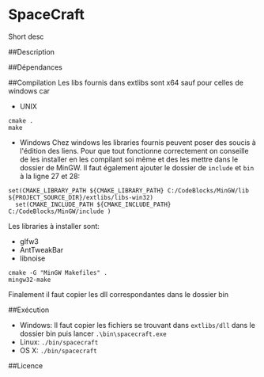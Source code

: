 SpaceCraft
===

Short desc

##Description

##Dépendances

##Compilation
Les libs fournis dans extlibs sont x64 sauf pour celles de windows car 

- UNIX
```
cmake .
make
```
- Windows
Chez windows les libraries fournis peuvent poser des soucis à l'édition des liens. Pour que tout fonctionne correctement on conseille de les installer en les compilant soi même et des les mettre dans le dossier de MinGW. Il faut également ajouter le dossier de `include` et `bin` à la ligne 27 et 28:

```
set(CMAKE_LIBRARY_PATH ${CMAKE_LIBRARY_PATH} C:/CodeBlocks/MinGW/lib ${PROJECT_SOURCE_DIR}/extlibs/libs-win32)
  set(CMAKE_INCLUDE_PATH ${CMAKE_INCLUDE_PATH} C:/CodeBlocks/MinGW/include )
```

Les libraries à installer sont:

- glfw3
- AntTweakBar
- libnoise

```
cmake -G "MinGW Makefiles" .
mingw32-make
```

Finalement il faut copier les dll correspondantes dans le dossier bin

##Exécution

- Windows: Il faut copier les fichiers se trouvant dans `extlibs/dll` dans le dossier bin puis lancer `.\bin\spacecraft.exe`
- Linux: `./bin/spacecraft`
- OS X: `./bin/spacecraft`

##Licence
